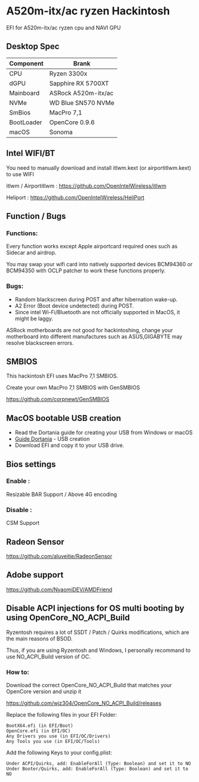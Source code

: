 # A520m-itx/ac ryzen Hackintosh

EFI for A520m-itx/ac ryzen cpu and NAVI GPU



## Desktop Spec

| Component        | Brank                              |
| ---------------- | ---------------------------------- |
| CPU              | Ryzen 3300x                        |
| dGPU             | Sapphire RX 5700XT                 |
| Mainboard        | ASRock A520m-itx/ac                |
| NVMe             | WD Blue SN570 NVMe                 |
| SmBios           | MacPro 7,1                         |
| BootLoader       | OpenCore 0.9.6                     |
| macOS            | Sonoma                             |



## Intel WIFI/BT
You need to manually download and install itlwm.kext (or airportitlwm.kext) to use WIFI

itlwm / Airportitlwm : https://github.com/OpenIntelWireless/itlwm

Heliport : https://github.com/OpenIntelWireless/HeliPort


## Function / Bugs


### Functions:

Every function works except Apple airportcard required ones such as Sidecar and airdrop. 

You may swap your wifi card into natively supported devices BCM94360 or BCM94350 with OCLP patcher to work these functions properly.



### Bugs:

- Random blackscreen during POST and after hibernation wake-up.
- A2 Error (Boot device undetected) during POST.
- Since intel Wi-Fi/Bluetooth are not officially supported in MacOS, it might be laggy.

ASRock motherboards are not good for hackintoshing, change your motherboard into different manufactures such as ASUS,GIGABYTE may resolve blackscreen errors.



## SMBIOS

This hackintosh EFI uses MacPro 7,1 SMBIOS.

Create your own MacPro 7,1 SMBIOS with GenSMBIOS

https://github.com/corpnewt/GenSMBIOS



## MacOS bootable USB creation

- Read the Dortania guide for creating your USB from Windows or macOS
- [Guide Dortania](https://dortania.github.io/OpenCore-Install-Guide/installer-guide/) - USB creation
- Download EFI and copy it to your USB drive.



## Bios settings


### Enable :
Resizable BAR Support / 
Above 4G encoding



### Disable : 
CSM Support


## Radeon Sensor

https://github.com/aluveitie/RadeonSensor



## Adobe support

https://github.com/NyaomiDEV/AMDFriend



## Disable ACPI injections for OS multi booting by using OpenCore_NO_ACPI_Build

Ryzentosh requires a lot of SSDT / Patch / Quirks modifications, which are the main reasons of BSOD.

Thus, if you are using Ryzentosh and Windows, I personally recommand to use NO_ACPI_Build version of OC.


### How to:

Download the correct OpenCore_NO_ACPI_Build that matches your OpenCore version and unzip it 

https://github.com/wjz304/OpenCore_NO_ACPI_Build/releases

Replace the following files in your EFI Folder:

    BootX64.efi (in EFI/Boot)
    OpenCore.efi (in EFI/OC)
    Any Drivers you use (in EFI/OC/Drivers)
    Any Tools you use (in EFI/OC/Tools)

Add the following Keys to your config.plist:

    Under ACPI/Quirks, add: EnableForAll (Type: Boolean) and set it to NO
    Under Booter/Quirks, add: EnableForAll (Type: Boolean) and set it to NO
